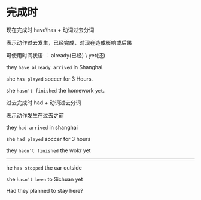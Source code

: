 # 完成时
  现在完成时 have\has + 动词过去分词
  
  表示动作过去发生，已经完成，对现在造成影响或后果

  可使用时间状语 ： already(已经) \ yet(还)

  they `have already arrived` in Shanghai.

  she `has played` soccer for 3 Hours.

  she `hasn't finished` the homework `yet`.

  
  过去完成时 had + 动词过去分词

  表示动作发生在过去之前

  they `had arrived` in shanghai

  she `had played` soccer for 3 hours

  they `hadn't finished` the wokr yet


*** 

he `has stopped` the car outside

she `hasn't been` to Sichuan yet

Had they planned to stay here?